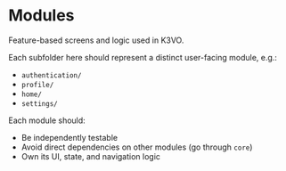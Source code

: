 # Modules

Feature-based screens and logic used in K3VO.

Each subfolder here should represent a distinct user-facing module, e.g.:
- `authentication/`
- `profile/`
- `home/`
- `settings/`

Each module should:
- Be independently testable
- Avoid direct dependencies on other modules (go through `core`)
- Own its UI, state, and navigation logic

